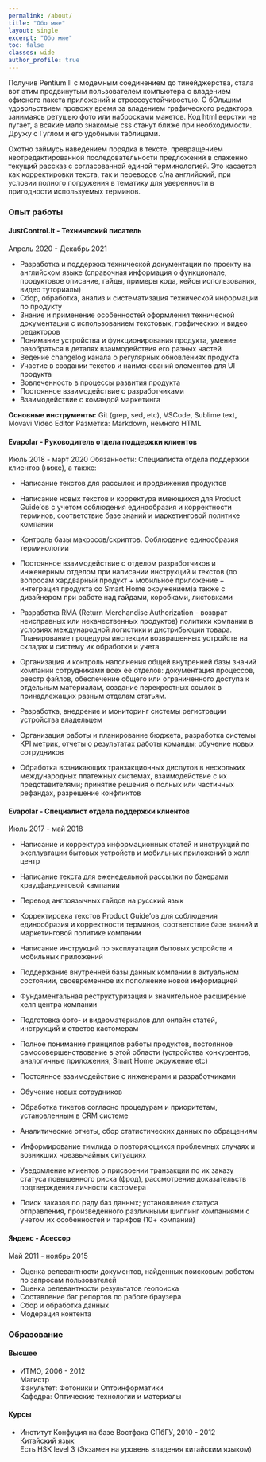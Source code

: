 ```yaml
---
permalink: /about/
title: "Обо мне"
layout: single
excerpt: "Обо мне"
toc: false
classes: wide
author_profile: true
---
```


Получив Pentium II с модемным соединением до тинейджерства, стала вот этим продвинутым пользователем компьютера с владением офисного пакета приложений и стрессоустойчивостью. С бОльшим удовольствием провожу время за владением графического редактора, занимаясь ретушью фото или набросками макетов. Код html верстки не пугает, а всякие мало знакомые css станут ближе при необходимости. Дружу с Гуглом и его удобными таблицами.

Охотно займусь наведением порядка в тексте, превращением неотредактированной последовательности предложений в слаженно текущий рассказ с согласованной единой терминологией. 
Это касается как корректировки текста, так и переводов с/на английский, при условии полного погружения в тематику для уверенности в пригодности используемых терминов.

### Опыт работы

#### JustControl.it - Технический писатель
Апрель 2020 - Декабрь 2021<br>
- Разработка и поддержка технической документации по проекту на английском языке (справочная информация о функционале, продуктовое описание, гайды, примеры кода, кейсы использования, видео туториалы)
- Сбор, обработка, анализ и систематизация технической информации по продукту
- Знание и применение особенностей оформления технической документации с использованием текстовых, графических и видео редакторов
- Понимание устройства и функционирования продукта, умение разобраться в деталях взаимодействия его разных частей
- Ведение changelog канала о регулярных обновлениях продукта
- Участие в создании текстов и наименований элементов для UI продукта
- Вовлеченность в процессы развития продукта
- Постоянное взаимодействие с разработчиками
- Взаимодействие с командой маркетинга

**Основные инструменты:** Git (grep, sed, etc), VSCode, Sublime text, Movavi Video Editor
Разметка: Markdown, немного HTML

#### Evapolar - Руководитель отдела поддержки клиентов
Июль 2018 - март 2020
Обязанности: Специалиста отдела поддержки клиентов (ниже), а также:

- Написание текстов для рассылок и продвижения продуктов
- Написание новых текстов и корректура имеющихся для Product Guide’ов с учетом соблюдения единообразия и корректности терминов, соответствие базе знаний и маркетинговой политике компании
- Контроль базы макросов/скриптов. Соблюдение единообразия терминологии<br>


- Постоянное взаимодействие с отделом разработчиков и инженерным отделом при написании инструкций и текстов (по вопросам хардварный продукт + мобильное приложение + интеграция продукта со Smart Home окружением)а также с дизайнером при работе над гайдами, коробками, листовками


- Разработка RMA (Return Merchandise Authorization - возврат неисправных или некачественных продуктов) политики компании в условиях международной логистики и дистрибьюции товара. Планирование процедуры инспекции возвращенных устройств на складах и систему их обработки и учета
- Организация и контроль наполнения общей внутренней базы знаний компании сотрудниками всех ее отделов: документация процессов, реестр файлов, обеспечение общего или ограниченного доступа к отдельным материалам, создание перекрестных ссылок в принадлежащих разным отделам статьям.
- Разработка, внедрение и мониторинг системы регистрации устройства владельцем


- Организация работы и планирование бюджета, разработка системы KPI метрик, отчеты о результатах работы команды; обучение новых сотрудников
- Обработка возникающих транзакционных диспутов в нескольких международных платежных системах, взаимодействие с их представителями; принятие решения о полных или частичных рефандах, разрешение конфликтов


#### Evapolar - Специалист отдела поддержки клиентов
Июль 2017 - май 2018

- Написание и корректура информационных статей и инструкций по эксплуатации бытовых устройств и мобильных приложений в хелп центр
- Написание текста для еженедельной рассылки по бэкерами краудфандинговой кампании
- Перевод англоязычных гайдов на русский язык
- Корректировка текстов Product Guide’ов для соблюдения единообразия и корректности терминов, соответствие базе знаний и маркетинговой политике компании
- Написание инструкций по эксплуатации бытовых устройств и мобильных приложений
- Поддержание внутренней базы данных компании в актуальном состоянии, своевременное их пополнение новой информацией
- Фундаментальная реструктуризация и значительное расширение хелп центра компании



- Подготовка фото- и видеоматериалов для онлайн статей, инструкций и ответов кастомерам




- Полное понимание принципов работы продуктов, постоянное самосовершенствование в этой области (устройства конкурентов, аналогичные приложения, Smart Home окружение etc)
- Постоянное взаимодействие с инженерами и разработчиками
- Обучение новых сотрудников
- Обработка тикетов согласно процедурам и приоритетам, установленным в CRM системе
- Аналитические отчеты, сбор статистических данных по обращениям
- Информирование тимлида о повторяющихся проблемных случаях и возникших чрезвычайных ситуациях
- Уведомление клиентов о присвоении транзакции по их заказу статуса повышенного риска (фрод), рассмотрение доказательств подтверждения личности кастомера
- Поиск заказов по ряду баз данных; установление статуса отправления, произведенного различными шиппинг компаниями с учетом их особенностей и тарифов (10+ компаний)

#### Яндекс - Асессор
Май 2011 - ноябрь 2015

- Оценка релевантности документов, найденных поисковым роботом по запросам пользователей
- Оценка релевантности результатов геопоиска
- Составление баг репортов по работе браузера
- Сбор и обработка данных
- Модерация контента




<!-- 
- **JustControl.it**<br>
    Апрель 2020 - Декабрь 2021<br>
    **Технический писатель**<br>
    - Разработка и поддержка технической документации по проекту на английском языке (справочная информация о функционале, продуктовое описание, гайды, примеры кода, кейсы использования, видео туториалы)
    - Сбор, обработка, анализ и систематизация технической информации по продукту
    - Знание и применение особенностей оформления технической документации с использованием текстовых, графических и видео редакторов
    - Понимание устройства и функционирования продукта, умение разобраться в деталях взаимодействия его разных частей
    - Ведение changelog канала о регулярных обновлениях продукта
    - Участие в создании текстов и наименований элементов для UI продукта
    - Вовлеченность в процессы развития продукта
    - Постоянное взаимодействие с разработчиками
    - Взаимодействие с командой маркетинга

    Основные инструменты: Git (grep, sed, etc), VSCode, Sublime text, Movavi Video Editor
    Разметка: Markdown, немного HTML

- **Evapolar**<br>
    Июль 2018 - март 2020<br>
    **Руководитель отдела поддержки клиентов**<br>
    Обязанности Специалиста отдела поддержки клиентов (ниже) плюс:

    - Написание текстов для рассылок и продвижения продуктов
    - Написание новых текстов и корректура имеющихся для Product Guide’ов с учетом соблюдения единообразия и корректности терминов, соответствие базе знаний и маркетинговой политике компании
    - Контроль базы макросов/скриптов. Соблюдение единообразия терминологии

    - Постоянное взаимодействие с отделом разработчиков и инженерным отделом при написании инструкций и текстов (по вопросам хардварный продукт + мобильное приложение + интеграция продукта со Smart Home окружением)а также с дизайнером при работе над гайдами, коробками, листовками

    - Разработка RMA (Return Merchandise Authorization - возврат неисправных или некачественных продуктов) политики компании в условиях международной логистики и дистрибьюции товара. Планирование процедуры инспекции возвращенных устройств на складах и систему их обработки и учета
    - Организация и контроль наполнения общей внутренней базы знаний компании сотрудниками всех ее отделов: документация процессов, реестр файлов, обеспечение общего или ограниченного доступа к отдельным материалам, создание перекрестных ссылок в принадлежащих разным отделам статьям.
    - Разработка, внедрение и мониторинг системы регистрации устройства владельцем

    - Организация работы и планирование бюджета, разработка системы KPI метрик, отчеты о результатах работы команды; обучение новых сотрудников
    - Обработка возникающих транзакционных диспутов в нескольких международных платежных системах, взаимодействие с их представителями; принятие решения о полных или частичных рефандах, разрешение конфликтов


- **Evapolar**<br>
    Июль 2017 - май 2018<br>
    **Специалист отдела поддержки клиентов**<br>
    - Написание и корректура информационных статей и инструкций по эксплуатации бытовых устройств и мобильных приложений в хелп центр
    - Написание текста для еженедельной рассылки по бэкерами краудфандинговой кампании
    - Перевод англоязычных гайдов на русский язык
    - Корректировка текстов Product Guide’ов для соблюдения единообразия и корректности терминов, соответствие базе знаний и маркетинговой политике компании
    - Написание инструкций по эксплуатации бытовых устройств и мобильных приложений
    - Поддержание внутренней базы данных компании в актуальном состоянии, своевременное их пополнение новой информацией
    - Фундаментальная реструктуризация и значительное расширение хелп центра компании

    - Подготовка фото- и видеоматериалов для онлайн статей, инструкций и ответов кастомерам

    - Полное понимание принципов работы продуктов, постоянное самосовершенствование в этой области (устройства конкурентов, аналогичные приложения, Smart Home окружение etc)
    - Постоянное взаимодействие с инженерами и разработчиками
    - Обучение новых сотрудников
    - Обработка тикетов согласно процедурам и приоритетам, установленным в CRM системе
    - Аналитические отчеты, сбор статистических данных по обращениям
    - Информирование тимлида о повторяющихся проблемных случаях и возникших чрезвычайных ситуациях.
    - Уведомление клиентов о присвоении транзакции по их заказу статуса повышенного риска (фрод), рассмотрение доказательств подтверждения личности кастомера
    - Поиск заказов по ряду баз данных; установление статуса отправления, произведенного различными шиппинг компаниями с учетом их особенностей и тарифов (10+ компаний).

- **Яндекс**<br>
Май 2011 - ноябрь 2015<br>
**Асессор**<br>
    - Оценка релевантности документов, найденных поисковым роботом по запросам пользователей
    - Оценка релевантности результатов геопоиска
    - Составление баг репортов по работе браузера
    - Сбор и обработка данных
    - Модерация контента
-->

### Образование

#### Высшее

- ИТМО, 2006 - 2012<br>
    Магистр<br>
    Факультет: Фотоники и Оптоинформатики<br>
    Кафедра: Оптические технологии и материалы

#### Курсы

- Институт Конфуция на базе Востфака СПбГУ, 2010 - 2012<br>
    Китайский язык <br>
    Есть HSK level 3 (Экзамен на уровень владения китайским языком)
